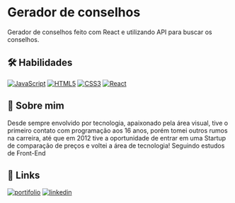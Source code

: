 
# Gerador de conselhos

Gerador de conselhos feito com React e utilizando API para buscar os conselhos.


## 🛠 Habilidades
[![JavaScript](https://img.shields.io/badge/JavaScript--yellow?style=flat&logo=javascript)](https://github.com/rodrigo-nn)
[![HTML5](https://img.shields.io/badge/HTML--orange?style=flat&logo=html5)](https://github.com/rodrigo-nn)
[![CSS3](https://img.shields.io/badge/CSS--blue?style=flat&logo=css3)](https://github.com/rodrigo-nn)
[![React](https://img.shields.io/badge/React--red?style=flat&logo=react)](https://github.com/rodrigo-nn)
<!-- [![Git](https://img.shields.io/badge/GIT--red?style=flat&logo=git)](https://github.com/rodrigo-nn) -->
## 🚀 Sobre mim
Desde sempre envolvido por tecnologia, apaixonado pela área visual, 
tive o primeiro contato com programação aos 16 anos, porém tomei 
outros rumos na carreira, até que em 2012 tive a oportunidade de 
entrar em uma Startup de comparação de preços e voltei a área de tecnologia!
Seguindo estudos de Front-End


## 🔗 Links
[![portifolio](https://img.shields.io/badge/my_portfolio-000?style=for-the-badge&logo=ko-fi&logoColor=white)](https://github.com/rodrigo-nn?tab=repositories)
[![linkedin](https://img.shields.io/badge/linkedin-0A66C2?style=for-the-badge&logo=linkedin&logoColor=white)](https://www.linkedin.com/in/rodrigonn/)